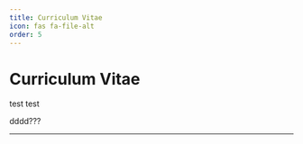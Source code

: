 ```yaml
---
title: Curriculum Vitae
icon: fas fa-file-alt
order: 5
---
```

<h1>Curriculum Vitae</h1>
test test

dddd???

---

